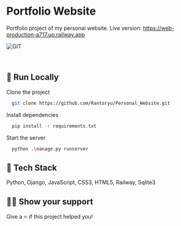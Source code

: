 #  Portfolio Website

Portfolio project of my personal website.
Live version: https://web-production-a717.up.railway.app

<a href="https://dominikmigrala.up.railway.app/" target="_blank"><img align="left" alt="GIT" style="padding-right:10px;" src="https://i.imgur.com/9ic1rYD.png"/></a><br>

<br>

## 🚀 Run Locally

Clone the project

```bash
  git clone https://github.com/Rantoryu/Personal_Website.git
```

Install dependencies

```bash
  pip install -r requirements.txt
```

Start the server

```bash
  python .\manage.py runserver
```

## 📝 Tech Stack

Python, Django, JavaScript, CSS3, HTML5, Railway, Sqlite3


## 👨‍🚀 Show your support

Give a ⭐️ if this project helped you!
